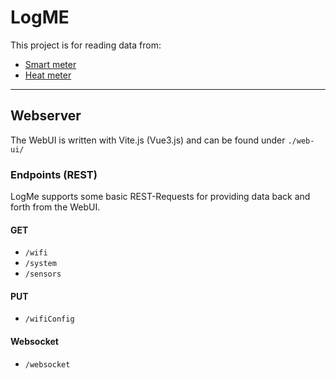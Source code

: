 # LogME


This project is for reading data from:

- [Smart meter]('https://en.wikipedia.org/wiki/Smart_meter')
- [Heat meter]('https://en.wikipedia.org/wiki/Heat_meter')

---

## Webserver

The WebUI is written with Vite.js (Vue3.js) and can be found under `./web-ui/`

### Endpoints (REST)

LogMe supports some basic REST-Requests for providing data back and forth from the WebUI.

#### GET

- `/wifi`
- `/system`
- `/sensors`

#### PUT

- `/wifiConfig`

#### Websocket

- `/websocket`
